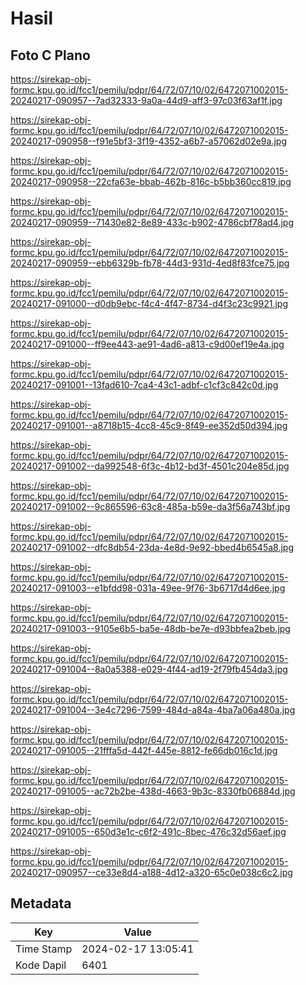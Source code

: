 # Hasil

## Foto C Plano

https://sirekap-obj-formc.kpu.go.id/fcc1/pemilu/pdpr/64/72/07/10/02/6472071002015-20240217-090957--7ad32333-9a0a-44d9-aff3-97c03f63af1f.jpg

https://sirekap-obj-formc.kpu.go.id/fcc1/pemilu/pdpr/64/72/07/10/02/6472071002015-20240217-090958--f91e5bf3-3f19-4352-a6b7-a57062d02e9a.jpg

https://sirekap-obj-formc.kpu.go.id/fcc1/pemilu/pdpr/64/72/07/10/02/6472071002015-20240217-090958--22cfa63e-bbab-462b-816c-b5bb360cc819.jpg

https://sirekap-obj-formc.kpu.go.id/fcc1/pemilu/pdpr/64/72/07/10/02/6472071002015-20240217-090959--71430e82-8e89-433c-b902-4786cbf78ad4.jpg

https://sirekap-obj-formc.kpu.go.id/fcc1/pemilu/pdpr/64/72/07/10/02/6472071002015-20240217-090959--ebb6329b-fb78-44d3-931d-4ed8f83fce75.jpg

https://sirekap-obj-formc.kpu.go.id/fcc1/pemilu/pdpr/64/72/07/10/02/6472071002015-20240217-091000--d0db9ebc-f4c4-4f47-8734-d4f3c23c9921.jpg

https://sirekap-obj-formc.kpu.go.id/fcc1/pemilu/pdpr/64/72/07/10/02/6472071002015-20240217-091000--ff9ee443-ae91-4ad6-a813-c9d00ef19e4a.jpg

https://sirekap-obj-formc.kpu.go.id/fcc1/pemilu/pdpr/64/72/07/10/02/6472071002015-20240217-091001--13fad610-7ca4-43c1-adbf-c1cf3c842c0d.jpg

https://sirekap-obj-formc.kpu.go.id/fcc1/pemilu/pdpr/64/72/07/10/02/6472071002015-20240217-091001--a8718b15-4cc8-45c9-8f49-ee352d50d394.jpg

https://sirekap-obj-formc.kpu.go.id/fcc1/pemilu/pdpr/64/72/07/10/02/6472071002015-20240217-091002--da992548-6f3c-4b12-bd3f-4501c204e85d.jpg

https://sirekap-obj-formc.kpu.go.id/fcc1/pemilu/pdpr/64/72/07/10/02/6472071002015-20240217-091002--9c865596-63c8-485a-b59e-da3f56a743bf.jpg

https://sirekap-obj-formc.kpu.go.id/fcc1/pemilu/pdpr/64/72/07/10/02/6472071002015-20240217-091002--dfc8db54-23da-4e8d-9e92-bbed4b6545a8.jpg

https://sirekap-obj-formc.kpu.go.id/fcc1/pemilu/pdpr/64/72/07/10/02/6472071002015-20240217-091003--e1bfdd98-031a-49ee-9f76-3b6717d4d6ee.jpg

https://sirekap-obj-formc.kpu.go.id/fcc1/pemilu/pdpr/64/72/07/10/02/6472071002015-20240217-091003--9105e6b5-ba5e-48db-be7e-d93bbfea2beb.jpg

https://sirekap-obj-formc.kpu.go.id/fcc1/pemilu/pdpr/64/72/07/10/02/6472071002015-20240217-091004--8a0a5388-e029-4f44-ad19-2f79fb454da3.jpg

https://sirekap-obj-formc.kpu.go.id/fcc1/pemilu/pdpr/64/72/07/10/02/6472071002015-20240217-091004--3e4c7296-7599-484d-a84a-4ba7a06a480a.jpg

https://sirekap-obj-formc.kpu.go.id/fcc1/pemilu/pdpr/64/72/07/10/02/6472071002015-20240217-091005--21fffa5d-442f-445e-8812-fe66db016c1d.jpg

https://sirekap-obj-formc.kpu.go.id/fcc1/pemilu/pdpr/64/72/07/10/02/6472071002015-20240217-091005--ac72b2be-438d-4663-9b3c-8330fb06884d.jpg

https://sirekap-obj-formc.kpu.go.id/fcc1/pemilu/pdpr/64/72/07/10/02/6472071002015-20240217-091005--650d3e1c-c6f2-491c-8bec-476c32d56aef.jpg

https://sirekap-obj-formc.kpu.go.id/fcc1/pemilu/pdpr/64/72/07/10/02/6472071002015-20240217-090957--ce33e8d4-a188-4d12-a320-65c0e038c6c2.jpg


## Metadata

| Key        | Value               |
| ---------- | ------------------- |
| Time Stamp | 2024-02-17 13:05:41 |
| Kode Dapil | 6401                |



